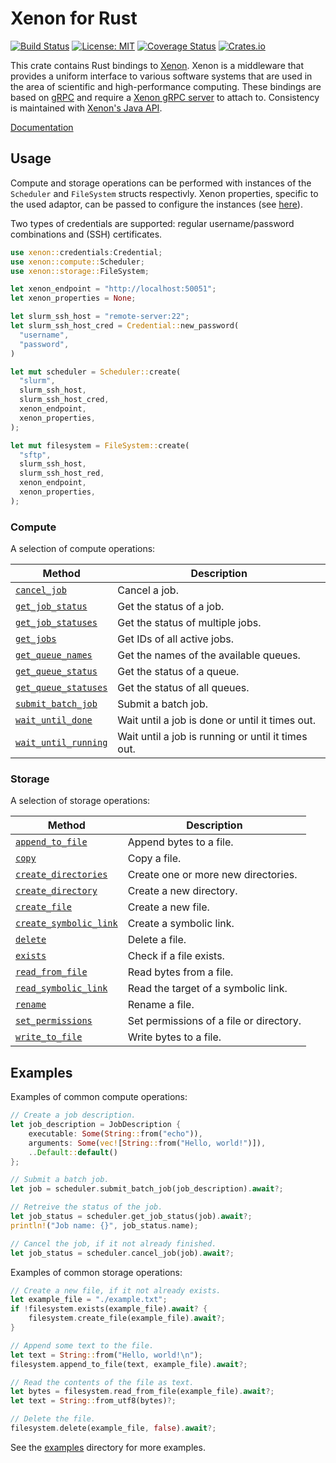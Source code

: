 # Xenon for Rust
[![Build Status](https://github.com/onnovalkering/xenon-rs/workflows/CI/badge.svg)](https://github.com/onnovalkering/xenon-rs/actions)
[![License: MIT](https://img.shields.io/github/license/onnovalkering/xenon-rs.svg)](https://github.com/onnovalkering/xenon-rs/blob/master/LICENSE)
[![Coverage Status](https://coveralls.io/repos/github/onnovalkering/xenon-rs/badge.svg)](https://coveralls.io/github/onnovalkering/xenon-rs?branch=master)
[![Crates.io](https://img.shields.io/crates/v/xenon-rs)](https://crates.io/crates/xenon-rs)

This crate contains Rust bindings to [Xenon](https://xenon-middleware.github.io). Xenon is a middleware that provides a uniform interface to various software systems that are used in the area of scientific and high-performance computing. These bindings are based on [gRPC](https://grpc.io) and require a [Xenon gRPC server](https://github.com/xenon-middleware/xenon-grpc) to attach to. Consistency is maintained with [Xenon's Java API](https://xenon-middleware.github.io/xenon/versions/3.1.0/javadoc).

[Documentation](https://docs.rs/xenon-rs/latest/xenon)

## Usage
Compute and storage operations can be performed with instances of the `Scheduler` and `FileSystem` structs respectivly. Xenon properties, specific to the used adaptor, can be passed to configure the instances (see [here](#)).

Two types of credentials are supported: regular username/password combinations and (SSH) certificates.

```rust
use xenon::credentials:Credential;
use xenon::compute::Scheduler;
use xenon::storage::FileSystem;

let xenon_endpoint = "http://localhost:50051";
let xenon_properties = None;

let slurm_ssh_host = "remote-server:22";
let slurm_ssh_host_cred = Credential::new_password(
  "username",
  "password",
)

let mut scheduler = Scheduler::create(
  "slurm", 
  slurm_ssh_host,
  slurm_ssh_host_cred,
  xenon_endpoint,
  xenon_properties,
);

let mut filesystem = FileSystem::create(
  "sftp",
  slurm_ssh_host,
  slurm_ssh_host_red,
  xenon_endpoint,
  xenon_properties,
);
```

### Compute
A selection of compute operations:

| Method                   | Description |
|------------------------|-------------|
| [`cancel_job`](https://docs.rs/xenon-rs/0.4.2/xenon/compute/struct.Scheduler.html#method.cancel_job) | Cancel a job. |
| [`get_job_status`](https://docs.rs/xenon-rs/0.4.2/xenon/compute/struct.Scheduler.html#method.get_job_status) | Get the status of a job. |
| [`get_job_statuses`](https://docs.rs/xenon-rs/0.4.2/xenon/compute/struct.Scheduler.html#method.get_job_statuses) | Get the status of multiple jobs. |
| [`get_jobs`](https://docs.rs/xenon-rs/0.4.2/xenon/compute/struct.Scheduler.html#method.get_jobs) | Get IDs of all active jobs. |
| [`get_queue_names`](https://docs.rs/xenon-rs/0.4.2/xenon/compute/struct.Scheduler.html#method.get_queue_names) | Get the names of the available queues. |
| [`get_queue_status`](https://docs.rs/xenon-rs/0.4.2/xenon/compute/struct.Scheduler.html#method.get_queue_status) | Get the status of a queue. |
| [`get_queue_statuses`](https://docs.rs/xenon-rs/0.4.2/xenon/compute/struct.Scheduler.html#method.get_queue_statuses) | Get the status of all queues. |
| [`submit_batch_job`](https://docs.rs/xenon-rs/0.4.2/xenon/compute/struct.Scheduler.html#method.submit_batch_job) | Submit a batch job. |
| [`wait_until_done`](https://docs.rs/xenon-rs/0.4.2/xenon/compute/struct.Scheduler.html#method.wait_until_done) | Wait until a job is done or until it times out. |
| [`wait_until_running`](https://docs.rs/xenon-rs/0.4.2/xenon/compute/struct.Scheduler.html#method.wait_until_running) | Wait until a job is running or until it times out. |

### Storage
A selection of storage operations:

| Method                 | Description |
|------------------------|-------------|
| [`append_to_file`](https://docs.rs/xenon-rs/latest/xenon/storage/struct.FileSystem.html#method.append_to_file) | Append bytes to a file.  |
| [`copy`](https://docs.rs/xenon-rs/0.4.2/xenon/storage/struct.FileSystem.html#method.copy) | Copy a file. |
| [`create_directories`](https://docs.rs/xenon-rs/0.4.2/xenon/storage/struct.FileSystem.html#method.create_directories) | Create one or more new directories. |
| [`create_directory`](https://docs.rs/xenon-rs/0.4.2/xenon/storage/struct.FileSystem.html#method.create_directory) | Create a new directory. |
| [`create_file`](https://docs.rs/xenon-rs/0.4.2/xenon/storage/struct.FileSystem.html#method.create_file) | Create a new file. |
| [`create_symbolic_link`](https://docs.rs/xenon-rs/0.4.2/xenon/storage/struct.FileSystem.html#method.create_symbolic_link) | Create a symbolic link. |
| [`delete`](https://docs.rs/xenon-rs/0.4.2/xenon/storage/struct.FileSystem.html#method.delete) | Delete a file. |
| [`exists`](https://docs.rs/xenon-rs/0.4.2/xenon/storage/struct.FileSystem.html#method.exists) | Check if a file exists. |
| [`read_from_file`](https://docs.rs/xenon-rs/0.4.2/xenon/storage/struct.FileSystem.html#method.read_from_file) | Read bytes from a file. |
| [`read_symbolic_link`](https://docs.rs/xenon-rs/0.4.2/xenon/storage/struct.FileSystem.html#method.read_symbolic_link) | Read the target of a symbolic link. |
| [`rename`](https://docs.rs/xenon-rs/0.4.2/xenon/storage/struct.FileSystem.html#method.rename) | Rename a file. |
| [`set_permissions`](https://docs.rs/xenon-rs/0.4.2/xenon/storage/struct.FileSystem.html#method.set_permissions) | Set permissions of a file or directory. |
| [`write_to_file`](https://docs.rs/xenon-rs/0.4.2/xenon/storage/struct.FileSystem.html#method.write_to_file) | Write bytes to a file. |

## Examples
Examples of common compute operations:

```rust
// Create a job description.
let job_description = JobDescription {
    executable: Some(String::from("echo")),
    arguments: Some(vec![String::from("Hello, world!")]),
    ..Default::default()
};

// Submit a batch job.
let job = scheduler.submit_batch_job(job_description).await?;

// Retreive the status of the job.
let job_status = scheduler.get_job_status(job).await?;
println!("Job name: {}", job_status.name);

// Cancel the job, if it not already finished.
let job_status = scheduler.cancel_job(job).await?;
```

Examples of common storage operations:

```rust
// Create a new file, if it not already exists.
let example_file = "./example.txt";
if !filesystem.exists(example_file).await? {
    filesystem.create_file(example_file).await?;
}

// Append some text to the file.
let text = String::from("Hello, world!\n");
filesystem.append_to_file(text, example_file).await?;

// Read the contents of the file as text.
let bytes = filesystem.read_from_file(example_file).await?;
let text = String::from_utf8(bytes)?;

// Delete the file.
filesystem.delete(example_file, false).await?;
```

See the [examples](https://github.com/onnovalkering/xenon-rs/tree/master/examples) directory for more examples.
